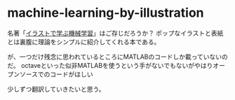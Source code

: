 # machine-learning-by-illustration
名著「[イラストで学ぶ機械学習](https://www.amazon.co.jp/%E3%82%A4%E3%83%A9%E3%82%B9%E3%83%88%E3%81%A7%E5%AD%A6%E3%81%B6-%E6%A9%9F%E6%A2%B0%E5%AD%A6%E7%BF%92-%E6%9C%80%E5%B0%8F%E4%BA%8C%E4%B9%97%E6%B3%95%E3%81%AB%E3%82%88%E3%82%8B%E8%AD%98%E5%88%A5%E3%83%A2%E3%83%87%E3%83%AB%E5%AD%A6%E7%BF%92%E3%82%92%E4%B8%AD%E5%BF%83%E3%81%AB-KS%E6%83%85%E5%A0%B1%E7%A7%91%E5%AD%A6%E5%B0%82%E9%96%80%E6%9B%B8-%E6%9D%89%E5%B1%B1/dp/4061538217)」はご存じだろうか？
ポップなイラストと表紙とは裏腹に理論をシンプルに紹介してくれる本である。

が、一つだけ残念に思われているところにMATLABのコードしか載っていないのだ。
octaveといった似非MATLABを使うという手がないでもないがやはりオープンソースでのコードがほしい

少しずつ翻訳していきたいと思う。
